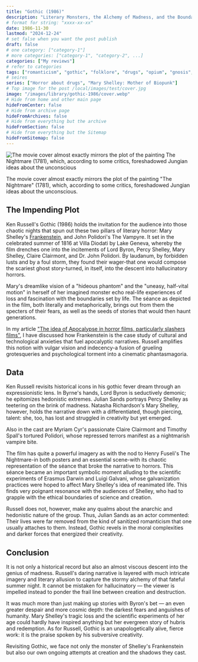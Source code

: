 ```yaml
---
title: "Gothic (1986)"
description: "Literary Monsters, the Alchemy of Madness, and the Boundaries of Creation"
# format for string: "xxxx-xx-xx"
date: 1986-11-30
lastmod: "2024-12-24"
# set false when you want the post publish
draft: false
# one category: ["category-1"]
# more categories: ["category-1", "category-2", ...]
categories: ["My reviews"]
# refer to categories
tags: ["romanticism", "gothic", "folklore", "drugs", "opium", "gnosis", "mary shelley"]
# seires
series: ["Horror about drugs", "Mary Shelley: Mother of Biopunk"]
# Top image for the post /local/images/test/cover.jpg
image: "/images/library/gothic-1986/cover.webp"
# Hide from home and other main page
hideFromCenter: false
# Hide from archive page
hideFromArchives: false
# Hide from everything but the archive
hideFromSection: false
# Hide from everything but the Sitemap
hideFromSitemap: false
---
```

<div class="t_center castration cover p_relative atcScreen">
	<p><img src="/images/library/gothic-1986/cover.webp" alt="The movie cover almost exactly mirrors the plot of the painting The Nightmare (1781), which, according to some critics, foreshadowed Jungian ideas about the unconscious" /></p>
	<p>The movie cover almost exactly mirrors the plot of the painting "The Nightmare" (1781), which, according to some critics, foreshadowed Jungian ideas about the unconscious.</p>
</div>

## The Impending Plot

Ken Russell's Gothic (1986) holds the invitation for the audience into those chaotic nights that spun out these two pillars of literary horror: Mary Shelley's <a href="/library/frankenstein-1818/" target="_blank">Frankenstein</a>, and John Polidori's The Vampyre. It set in the celebrated summer of 1816 at Villa Diodati by Lake Geneva, whereby the film drenches one into the incitements of Lord Byron, Percy Shelley, Mary Shelley, Claire Clairmont, and Dr. John Polidori. By laudanum, by forbidden lusts and by a foul storm, they found their wager-that one would compose the scariest ghost story-turned, in itself, into the descent into hallucinatory horrors.

Mary's dreamlike vision of a "hideous phantom" and the "uneasy, half-vital motion" in herself of her imagined monster echo real-life experiences of loss and fascination with the boundaries set by life. The séance as depicted in the film, both literally and metaphorically, brings out from them the specters of their fears, as well as the seeds of stories that would then haunt generations.

In my article <a href="/articles/the-idea-of-apocalypse-in-horror-films-particularly-slashers-films/" target="_blank">"The idea of Apocalypse in horror films, particularly slashers films"</a>, I have discussed how Frankenstein is the case study of cultural and technological anxieties that fuel apocalyptic narratives. Russell amplifies this notion with vulgar vision and indecency-a fusion of grueling grotesqueries and psychological torment into a cinematic phantasmagoria.

## Data

Ken Russell revisits historical icons in his gothic fever dream through an expressionistic lens. In Byrne's hands, Lord Byron is seductively demonic; he epitomizes hedonistic extremes. Julian Sands portrays Percy Shelley as teetering on the brink of madness. Natasha Richardson's Mary Shelley, however, holds the narrative down with a differentiated, though piercing, talent: she, too, has lost and struggled in creativity but yet emerged.

Also in the cast are Myriam Cyr's passionate Claire Clairmont and Timothy Spall's tortured Polidori, whose repressed terrors manifest as a nightmarish vampire bite.

The film has quite a powerful imagery as with the nod to Henry Fuseli's The Nightmare-in both posters and an essential scene-with its chaotic representation of the séance that broke the narrative to horrors. This séance became an important symbolic moment alluding to the scientific experiments of Erasmus Darwin and Luigi Galvani, whose galvanization practices were hoped to affect Mary Shelley's idea of reanimated life. This finds very poignant resonance with the audiences of Shelley, who had to grapple with the ethical boundaries of science and creation.

Russell does not, however, make any qualms about the anarchic and hedonistic nature of the group. Thus, Julian Sands as an actor commented: Their lives were far removed from the kind of sanitized romanticism that one usually attaches to them. Instead, Gothic revels in the moral complexities and darker forces that energized their creativity.

## Conclusion

It is not only a historical record but also an almost viscous descent into the genius of madness. Russell's daring narrative is layered with much intricate imagery and literary allusion to capture the stormy alchemy of that fateful summer night. It cannot be mistaken for hallucinatory — the viewer is impelled instead to ponder the frail line between creation and destruction.

It was much more than just making up stories with Byron's bet — an even greater despair and more cosmic depth: the darkest fears and anguishes of humanity. Mary Shelley's tragic loss and the scientific experiments of her age could hardly have inspired anything but her evergreen story of hubris and redemption. As for Russell, Gothic is an unapologetically alive, fierce work: it is the praise spoken by his subversive creativity.

Revisiting Gothic, we face not only the monster of Shelley's Frankenstein but also our own ongoing attempts at creation and the shadows they cast.